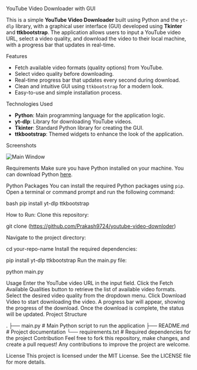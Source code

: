 YouTube Video Downloader with GUI

This is a simple **YouTube Video Downloader** built using Python and the `yt-dlp` library, with a graphical user interface (GUI) developed using **Tkinter** and **ttkbootstrap**. The application allows users to input a YouTube video URL, select a video quality, and download the video to their local machine, with a progress bar that updates in real-time.

Features
- Fetch available video formats (quality options) from YouTube.
- Select video quality before downloading.
- Real-time progress bar that updates every second during download.
- Clean and intuitive GUI using `ttkbootstrap` for a modern look.
- Easy-to-use and simple installation process.

Technologies Used
- **Python**: Main programming language for the application logic.
- **yt-dlp**: Library for downloading YouTube videos.
- **Tkinter**: Standard Python library for creating the GUI.
- **ttkbootstrap**: Themed widgets to enhance the look of the application.

Screenshots

![Main Window]([https://user-images.githubusercontent.com/your-image-url](https://github.com/Prakash9724/youtube-video-downloder/blob/main/imageofmodel.png))

Requirements
Make sure you have Python installed on your machine. You can download Python [here](https://www.python.org/downloads/).



Python Packages
You can install the required Python packages using `pip`. Open a terminal or command prompt and run the following command:

bash
pip install yt-dlp ttkbootstrap


How to Run:
Clone this repository:

git clone (https://github.com/Prakash9724/youtube-video-downloder)


Navigate to the project directory:


cd your-repo-name
Install the required dependencies:


pip install yt-dlp ttkbootstrap
Run the main.py file:


python main.py




Usage
Enter the YouTube video URL in the input field.
Click the Fetch Available Qualities button to retrieve the list of available video formats.
Select the desired video quality from the dropdown menu.
Click Download Video to start downloading the video.
A progress bar will appear, showing the progress of the download. Once the download is complete, the status will be updated.
Project Structure


.
├── main.py                # Main Python script to run the application
├── README.md              # Project documentation
└── requirements.txt       # Required dependencies for the project
Contribution
Feel free to fork this repository, make changes, and create a pull request! Any contributions to improve the project are welcome.

License
This project is licensed under the MIT License. See the LICENSE file for more details.



